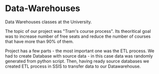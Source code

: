 # Data-Warehouses
Data Warehouses classes at the University.

The topic of our project was "Tram's course process". Its theoritical goal was to increase number of free seats and reduce the number of courses that have more than 90% of them.

Project has a few parts - the most important one was the ETL process. We had to create Database with source data - in this case data was randomly generated from python script. Then, having ready source databases we created ETL process in SSIS to transfer data to our Datawarehouse.

